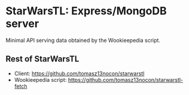 # StarWarsTL: Express/MongoDB server
Minimal API serving data obtained by the Wookieepedia script.

## Rest of StarWarsTL
- Client: https://github.com/tomasz13nocon/starwarstl
- Wookieepedia script: https://github.com/tomasz13nocon/starwarstl-fetch

